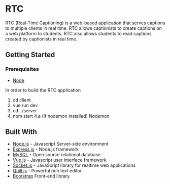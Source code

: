 # RTC

RTC (Real-Time Captioning) is a web-based application that serves captions to multiple clients in real time. RTC allows captionists to create captions on a web platform to students. RTC also allows students to read captions created by captionists in real time.

## Getting Started 

### Prerequisites
  * [Node](https://nodejs.org/en/)

In order to build the RTC application
  1. cd client
  2. vue run dev
  3. cd ../server
  4. npm start 
  4.a (If nodemon installed) Nodemon

## Built With
* [Node.js](https://nodejs.org/en/) - Javascript Server-side environment
* [Express.js](https://expressjs.com/) - Node.js framework
* [MySQL](https://www.mysql.com/) - Open source relational database
* [Vue.js](https://vuejs.org/) - Javascript user interface framework
* [Socket.io](https://socket.io/) - JavaScript library for realtime web applications
* [Quill.js](https://quilljs.com) - Powerful rich text editor
* [Bootstrap](https://getbootstrap.com) Front-end library 

